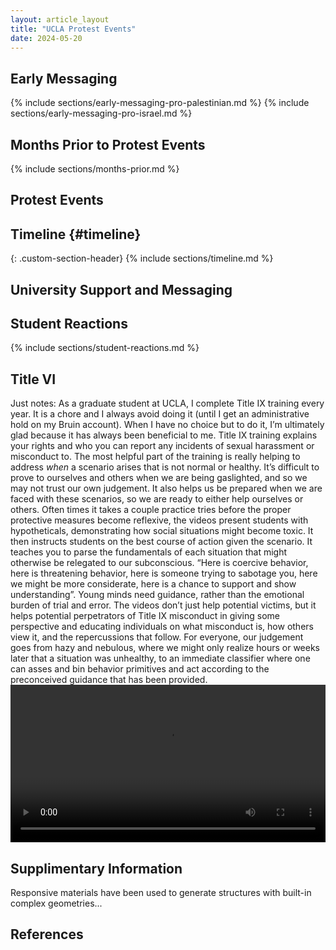 ```yaml
---
layout: article_layout
title: "UCLA Protest Events"
date: 2024-05-20
---
```


## Early Messaging <span id="Early Messaging"></span>

{% include sections/early-messaging-pro-palestinian.md %}
{% include sections/early-messaging-pro-israel.md %}

## Months Prior to Protest Events <span id="Months Prior to Protest Events"></span>
{% include sections/months-prior.md %}


## Protest Events <span id="Protest Events"></span>

## Timeline {#timeline}
{: .custom-section-header}
{% include sections/timeline.md %}

## University Support and Messaging  <span id="University Support and Messaging"></span>


## Student Reactions <span id="Student Reactions"></span>

{% include sections/student-reactions.md %}

## Title VI <span id="Title VI"></span>
Just notes:
As a graduate student at UCLA, I complete Title IX training every year. It is a chore and I always avoid doing it (until I get an administrative hold on my Bruin account). When I have no choice but to do it, I’m ultimately glad because it has always been beneficial to me. Title IX training explains your rights and who you can report any incidents of sexual harassment or misconduct to. The most helpful part of the training is really helping to address *when* a scenario arises that is not normal or healthy. It’s difficult to prove to ourselves and others when we are being gaslighted, and so we may not trust our own judgement. It also helps us be prepared when we are faced with these scenarios, so we are ready to either help ourselves or others. Often times it takes a couple practice tries before the proper protective measures become reflexive, the videos present students with hypotheticals, demonstrating how social situations might become toxic. It then instructs students on the best course of action given the scenario. It teaches you to parse the fundamentals of each situation that might otherwise be relegated to our subconscious. “Here is coercive behavior, here is threatening behavior, here is someone trying to sabotage you, here we might be more considerate, here is a chance to support and show understanding”. Young minds need guidance, rather than the emotional burden of trial and error. The videos don’t just help potential victims, but it helps potential perpetrators of Title IX misconduct in giving some perspective and educating individuals on what misconduct is, how others view it, and the repercussions that follow. For everyone, our judgement goes from hazy and nebulous, where we might only realize hours or weeks later that a situation was unhealthy, to an immediate classifier where one can asses and bin behavior primitives and act according to the preconceived guidance that has been provided. 
<video width="100%" controls>
  <source src="{{ site.baseurl }}/assets/videos/output.webm" type="video/webm">
  <source src="{{ site.baseurl }}/assets/videos/output.mp4" type="video/mp4">
  <source src="{{ site.baseurl }}/assets/videos/output.ogv" type="video/ogg">
  Your browser does not support the video tag.
</video>


## Supplimentary Information <span id="Supplimentary Information"></span>

Responsive materials have been used to generate structures with built-in complex geometries...

## References <span id="References"></span>



<!-- Add more sections as needed -->

